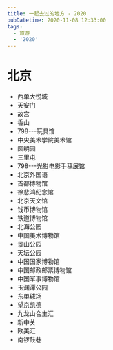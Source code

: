 ```yaml
---
title: 一起去过的地方 - 2020
pubDatetime: 2020-11-08 12:33:00
tags:
  - 旅游
  - '2020'
---
```


# 北京

- 西单大悦城
- 天安门
- 故宫
- 香山
- 798---玩具馆
- 中央美术学院美术馆
- 圆明园
- 三里屯
- 798---光影电影手稿展馆
- 北京外国语
- 首都博物馆
- 徐悲鸿纪念馆
- 北京天文馆
- 钱币博物馆
- 铁道博物馆
- 北海公园
- 中国美术博物馆
- 景山公园
- 天坛公园
- 中国国家博物馆
- 中国邮政邮票博物馆
- 中国军事博物馆
- 玉渊潭公园
- 东单球场
- 望京凯德
- 九龙山合生汇
- 新中关
- 欧美汇
- 南锣鼓巷
